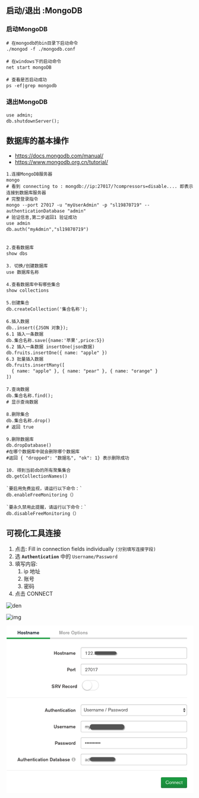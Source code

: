 

## 启动/退出 :MongoDB

###  启动MongoDB

```shell
# 在mongodb的bin目录下启动命令
./mongod -f ./mongodb.conf

# 在windows下的启动命令	
net start mongoDB	

# 查看是否启动成功
ps -ef|grep mongodb
```

### 退出MongoDB

```shell
use admin;
db.shutdownServer();
```

## 数据库的基本操作

- https://docs.mongodb.com/manual/
- https://www.mongodb.org.cn/tutorial/

```shell
1.连接MongoDB服务器
mongo
# 看到 connecting to : mongdb://ip:27017/?compressors=disable.... 即表示连接到数据库服务器
# 完整登录指令
mongo --port 27017 -u "myUserAdmin" -p "sl19870719" --authenticationDatabase "admin"
# 验证信息,第二步返回1 验证成功
use admin
db.auth("myAdmin","sl19870719")  


2.查看数据库
show dbs

3. 切换/创建数据库
use 数据库名称

4.查看数据库中有哪些集合
show collections

5.创建集合
db.createCollection('集合名称');

6.插入数据
db..insert({JSON 对象});
6.1 插入⼀条数据
db.集合名称.save({name:'苹果',price:5})
6.2 插入一条数据 insertOne(json数据)
db.fruits.insertOne({ name: "apple" })
6.3 批量插入数据
db.fruits.insertMany([
  { name: "apple" }, { name: "pear" }, { name: "orange" }
])

7.查询数据
db.集合名称.find();
# 显示查询数据

8.删除集合
db.集合名称.drop()
# 返回 true 

9.删除数据库
db.dropDatabase()
#在哪个数据库中就会删除哪个数据库
#返回 { "dropped": "数据名", "ok": 1} 表示删除成功

10. 得到当前db的所有聚集集合 
db.getCollectionNames()

`要启用免费监视，请运行以下命令：`
db.enableFreeMonitoring（）

`要永久禁用此提醒，请运行以下命令：`
db.disableFreeMonitoring（）
```





## 可视化工具连接

1. 点击: Fill in connection fields individually `(分别填写连接字段)`
2. 选 **`Authentication`** 中的 `Username/Password`
3. 填写内容: 
   1. ip 地址
   2. 账号
   3. 密码
4. 点击 CONNECT

![den](file:///Volumes/neal/git/Neal_StudyNotes/IT/9%20%E6%95%B0%E6%8D%AE%E5%BA%93/mongodb/img/Snip20200225_1.png?lastModify=1621411940)

![img](file:///Volumes/neal/git/Neal_StudyNotes/IT/9%20%E6%95%B0%E6%8D%AE%E5%BA%93/mongodb/img/Snip20200225_2.png?lastModify=1621411940)

![image-20210519162136415](img/image-20210519162136415.png)



## 